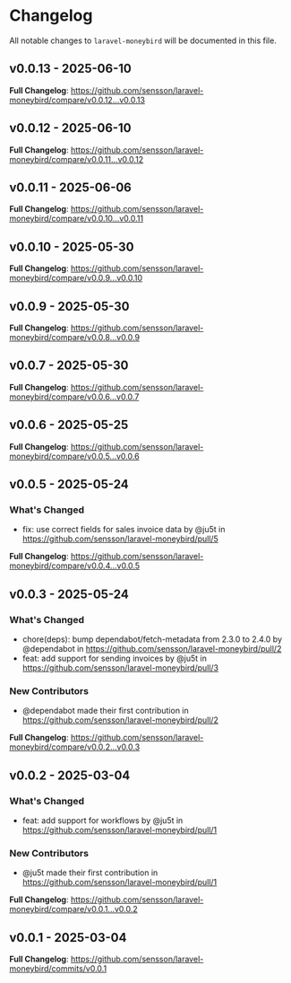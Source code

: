 # Changelog

All notable changes to `laravel-moneybird` will be documented in this file.

## v0.0.13 - 2025-06-10

**Full Changelog**: https://github.com/sensson/laravel-moneybird/compare/v0.0.12...v0.0.13

## v0.0.12 - 2025-06-10

**Full Changelog**: https://github.com/sensson/laravel-moneybird/compare/v0.0.11...v0.0.12

## v0.0.11 - 2025-06-06

**Full Changelog**: https://github.com/sensson/laravel-moneybird/compare/v0.0.10...v0.0.11

## v0.0.10 - 2025-05-30

**Full Changelog**: https://github.com/sensson/laravel-moneybird/compare/v0.0.9...v0.0.10

## v0.0.9 - 2025-05-30

**Full Changelog**: https://github.com/sensson/laravel-moneybird/compare/v0.0.8...v0.0.9

## v0.0.7 - 2025-05-30

**Full Changelog**: https://github.com/sensson/laravel-moneybird/compare/v0.0.6...v0.0.7

## v0.0.6 - 2025-05-25

**Full Changelog**: https://github.com/sensson/laravel-moneybird/compare/v0.0.5...v0.0.6

## v0.0.5 - 2025-05-24

### What's Changed

* fix: use correct fields for sales invoice data by @ju5t in https://github.com/sensson/laravel-moneybird/pull/5

**Full Changelog**: https://github.com/sensson/laravel-moneybird/compare/v0.0.4...v0.0.5

## v0.0.3 - 2025-05-24

### What's Changed

* chore(deps): bump dependabot/fetch-metadata from 2.3.0 to 2.4.0 by @dependabot in https://github.com/sensson/laravel-moneybird/pull/2
* feat: add support for sending invoices by @ju5t in https://github.com/sensson/laravel-moneybird/pull/3

### New Contributors

* @dependabot made their first contribution in https://github.com/sensson/laravel-moneybird/pull/2

**Full Changelog**: https://github.com/sensson/laravel-moneybird/compare/v0.0.2...v0.0.3

## v0.0.2 - 2025-03-04

### What's Changed

* feat: add support for workflows by @ju5t in https://github.com/sensson/laravel-moneybird/pull/1

### New Contributors

* @ju5t made their first contribution in https://github.com/sensson/laravel-moneybird/pull/1

**Full Changelog**: https://github.com/sensson/laravel-moneybird/compare/v0.0.1...v0.0.2

## v0.0.1 - 2025-03-04

**Full Changelog**: https://github.com/sensson/laravel-moneybird/commits/v0.0.1
